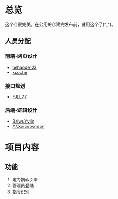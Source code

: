 # 总览

这个仓很完美，在公用的仓建完发布前，就用这个了(^_^)。




## 人员分配
### 前端-网页设计

* [hehaode123](https://github.com/hehaode123)
* [xpoche](https://github.com/xpoche)

### 接口规划

* [FJLL77](https://github.com/FJLL77)

### 后端-逻辑设计

* [BaiwuYvlin](https://github.com/BaiwuYvlin)
* [XXXxiaobendan](https://github.com/XXXxiaobendan)

# 项目内容

## 功能

1. 定向搜索引擎
2. 管理员登陆
3. 指令识别

